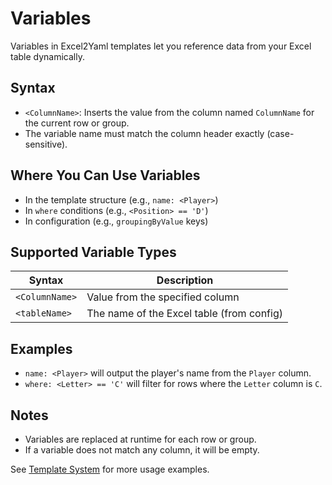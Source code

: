# Variables

Variables in Excel2Yaml templates let you reference data from your Excel table dynamically.

## Syntax

- `<ColumnName>`: Inserts the value from the column named `ColumnName` for the current row or group.
- The variable name must match the column header exactly (case-sensitive).

## Where You Can Use Variables

- In the template structure (e.g., `name: <Player>`)
- In `where` conditions (e.g., `<Position> == 'D'`)
- In configuration (e.g., `groupingByValue` keys)

## Supported Variable Types

| Syntax         | Description                                      |
|---------------|--------------------------------------------------|
| `<ColumnName>`| Value from the specified column                   |
| `<tableName>` | The name of the Excel table (from config)         |

## Examples

- `name: <Player>` will output the player's name from the `Player` column.
- `where: <Letter> == 'C'` will filter for rows where the `Letter` column is `C`.

## Notes

- Variables are replaced at runtime for each row or group.
- If a variable does not match any column, it will be empty.

See [Template System](template-system.md) for more usage examples.